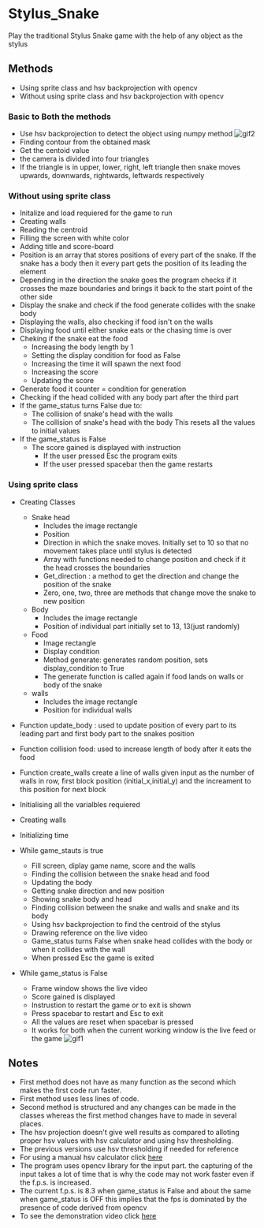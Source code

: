 # Stylus_Snake

Play the traditional Stylus Snake game with the help of any object as the stylus

## Methods

* Using sprite class and hsv backprojection with opencv
* Without using sprite class and hsv backprojection with opencv

### Basic to Both the methods

* Use hsv backprojection to detect the object using numpy method
![gif2](https://user-images.githubusercontent.com/89838921/137094327-6bbdd862-ea0b-4c6c-aba7-7696680ef855.gif)
* Finding contour from the obtained mask
* Get the centoid value
* the camera is divided into four triangles
* If the triangle is in upper, lower, right, left triangle then snake moves upwards, downwards, rightwards, leftwards respectively


### Without using sprite class

* Initalize and load requiered for the game to run
* Creating walls
* Reading the centroid
* Filling the screen with white color
* Adding title and score-board
* Position is an array that stores positions of every part of the snake. If the snake has a body then it every part gets the position of its leading the element
* Depending in the direction the snake goes the program checks if it crosses the maze boundaries and brings it back to the start point of the other side
* Display the snake and check if the food generate collides with the snake body
* Displaying the walls, also checking if food isn't on the walls
* Displaying food until either snake eats or the chasing time is over
* Cheking if the snake eat the food 
    * Increasing the body length by 1
    * Setting the display condition for food as False
    * Increasing the time it will spawn the next food
    * Increasing the score
    * Updating the score
* Generate food it counter = condition for generation
* Checking if the head collided with any body part after the third part
* If the game_status turns False due to:
    * The collision of snake's head with the walls
    * The collision of snake's head with the body
This resets all the values to initial values
* If the game_status is False
    * The score gained is displayed with instruction
        * If the user pressed Esc the program exits
        * If the user pressed spacebar then the game restarts

### Using sprite class

* Creating Classes
    * Snake head
        * Includes the image rectangle
        * Position
        * Direction in which the snake moves. Initially set to 10 so that no movement takes place until stylus is detected
        * Array with functions needed to change position and check if it the head crosses the boundaries
        * Get_direction : a method to get the direction and change the position of the snake
        * Zero, one, two, three are methods that change move the snake to new position
    * Body
        * Includes the image rectangle
        * Position of individual part initially set to 13, 13(just randomly)
    * Food
        * Image rectangle
        * Display condition
        * Method generate: generates random position, sets display_condition to True
        * The generate function is called again if food lands on walls or body of the snake
    * walls
        * Includes the image rectangle
        * Position for individual walls

* Function update_body : used to update position of every part to its leading part and first body part to the snakes position
* Function collision food: used to increase length of body after it eats the food
* Function create_walls create a line of walls given input as the number of walls in row, first block position (initial_x,initial_y) and the increament to this position for next block

* Initialising all the varialbles requiered
* Creating walls
* Initializing time
* While game_stauts is true
    * Fill screen, diplay game name, score and the walls 
    * Finding the collision between the snake head and food
    * Updating the body
    * Getting snake direction and new position
    * Showing snake body and head
    * Finding collision between the snake and walls and snake and its body
    * Using hsv backprojection to find the centroid of the stylus
    * Drawing reference on the live video
    * Game_status turns False when snake head collides with the body or when it collides with the wall
    * When pressed Esc the game is exited
* While game_status is False
    * Frame window shows the live video
    * Score gained is displayed
    * Instrustion to restart the game or to exit is shown
    * Press spacebar to restart and Esc to exit
    * All the values are reset when spacebar is pressed
    * It works for both when the current working window is the live feed or the game
![gif1](https://user-images.githubusercontent.com/89838921/137094392-741e3c47-21d8-4ee9-aee4-a4afba16c8d5.gif)


## Notes

* First method does not have as many function as the second which makes the first code run faster.
* First method uses less lines of code.
* Second method is structured and any changes can be made in the classes whereas the first method changes have to made in several places.
* The hsv projection doesn't give well results as compared to alloting proper hsv values with hsv calculator and using hsv thresholding.
* The previous versions use hsv thresholding if needed for reference
* For using a manual hsv calculator click [here](https://github.com/adityajivoji/manual_hsv_calc.git)
* The program uses opencv library for the input part. the capturing of the input takes a lot of time that is why the code may not work faster even if the f.p.s. is increased.
* The current f.p.s. is 8.3 when game_status is False and about the same when game_status is OFF this implies that the fps is dominated by the presence of code derived from opencv
* To see the demonstration video click [here](https://drive.google.com/file/d/1nCrvaIU630CwWT4bjs9g17-60CQr-s-b/view?usp=sharing)
